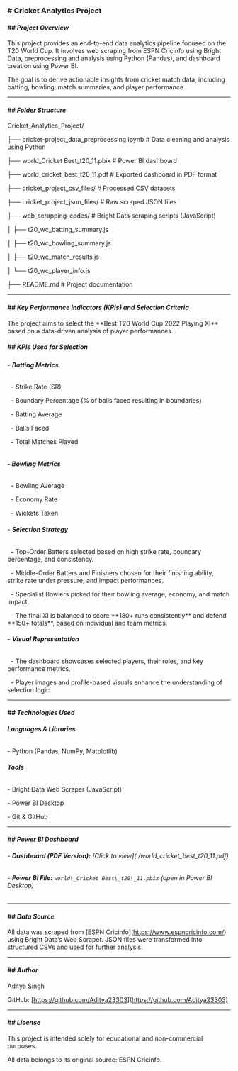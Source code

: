### **# Cricket Analytics Project**



#### ***## Project Overview***



This project provides an end-to-end data analytics pipeline focused on the T20 World Cup. It involves web scraping from ESPN Cricinfo using Bright Data, preprocessing and analysis using Python (Pandas), and dashboard creation using Power BI.



The goal is to derive actionable insights from cricket match data, including batting, bowling, match summaries, and player performance.



---



#### ***## Folder Structure***



Cricket\_Analytics\_Project/

├── cricket-project\_data\_preprocessing.ipynb # Data cleaning and analysis using Python

├── world\_Cricket Best\_t20\_11.pbix # Power BI dashboard

├── world\_cricket\_best\_t20\_11.pdf # Exported dashboard in PDF format

├── cricket\_project\_csv\_files/ # Processed CSV datasets

├── cricket\_project\_json\_files/ # Raw scraped JSON files

├── web\_scrapping\_codes/ # Bright Data scraping scripts (JavaScript)

│ ├── t20\_wc\_batting\_summary.js

│ ├── t20\_wc\_bowling\_summary.js

│ ├── t20\_wc\_match\_results.js

│ └── t20\_wc\_player\_info.js

├── README.md # Project documentation





---



#### ***## Key Performance Indicators (KPIs) and Selection Criteria***  



The project aims to select the \*\*Best T20 World Cup 2022 Playing XI\*\* based on a data-driven analysis of player performances.  



##### **## KPIs Used for Selection**  

##### 

###### \- **Batting Metrics**

&nbsp; - Strike Rate (SR)

&nbsp; - Boundary Percentage (% of balls faced resulting in boundaries)

&nbsp; - Batting Average

&nbsp; - Balls Faced

&nbsp; - Total Matches Played  

###### 

###### **- Bowling Metrics**

&nbsp; - Bowling Average

&nbsp; - Economy Rate

&nbsp; - Wickets Taken  



###### \- **Selection Strategy**

&nbsp; - Top-Order Batters selected based on high strike rate, boundary percentage, and consistency.

&nbsp; - Middle-Order Batters and Finishers chosen for their finishing ability, strike rate under pressure, and impact performances.

&nbsp; - Specialist Bowlers picked for their bowling average, economy, and match impact.

&nbsp; - The final XI is balanced to score \*\*180+ runs consistently\*\* and defend \*\*150+ totals\*\*, based on individual and team metrics.  



###### \- **Visual Representation**

&nbsp; - The dashboard showcases selected players, their roles, and key performance metrics.

&nbsp; - Player images and profile-based visuals enhance the understanding of selection logic.

---



#### ***## Technologies Used***



###### **Languages \& Libraries**  

\- Python (Pandas, NumPy, Matplotlib)



###### **Tools**  

\- Bright Data Web Scraper (JavaScript)  

\- Power BI Desktop  

\- Git \& GitHub  



---



#### ***## Power BI Dashboard***



###### \- **Dashboard (PDF Version):** \[Click to view](./world\_cricket\_best\_t20\_11.pdf)

###### \- **Power BI File:** `world\_Cricket Best\_t20\_11.pbix` (open in Power BI Desktop)



---





#### ***## Data Source***



All data was scraped from \[ESPN Cricinfo](https://www.espncricinfo.com/) using Bright Data’s Web Scraper. JSON files were transformed into structured CSVs and used for further analysis.



---



#### ***## Author***



Aditya Singh  

GitHub: \[https://github.com/Aditya23303](https://github.com/Aditya23303)



---



#### ***## License***



This project is intended solely for educational and non-commercial purposes.  

All data belongs to its original source: ESPN Cricinfo.









